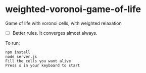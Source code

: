 # weighted-voronoi-game-of-life
Game of life with voronoi cells, with weighted relaxation
- [ ] Better rules. It converges almost always.

To run:
```
npm install
node server.js
Fill the cells you want alive
Press s in your keyboard to start
```
